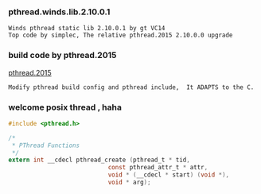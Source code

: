 ### pthread.winds.lib.2.10.0.1
    Winds pthread static lib 2.10.0.1 by gt VC14
    Top code by simplec, The relative pthread.2015 2.10.0.0 upgrade
    
### build code by pthread.2015
[pthread.2015](https://github.com/GerHobbelt/pthread-win32)

    Modify pthread build config and pthread include,  It ADAPTS to the C.

### welcome posix thread , haha
```C
#include <pthread.h>

/*
 * PThread Functions
 */
extern int __cdecl pthread_create (pthread_t * tid,
                            const pthread_attr_t * attr,
                            void * (__cdecl * start) (void *),
                            void * arg);
```
